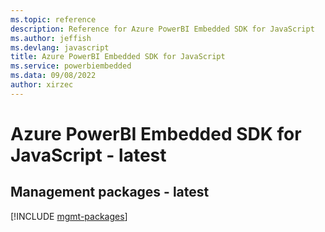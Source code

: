 ```yaml
---
ms.topic: reference
description: Reference for Azure PowerBI Embedded SDK for JavaScript
ms.author: jeffish
ms.devlang: javascript
title: Azure PowerBI Embedded SDK for JavaScript
ms.service: powerbiembedded
ms.data: 09/08/2022
author: xirzec
---
```

# Azure PowerBI Embedded SDK for JavaScript - latest

## Management packages - latest
[!INCLUDE [mgmt-packages](powerbi-embedded-mgmt-index.md)]